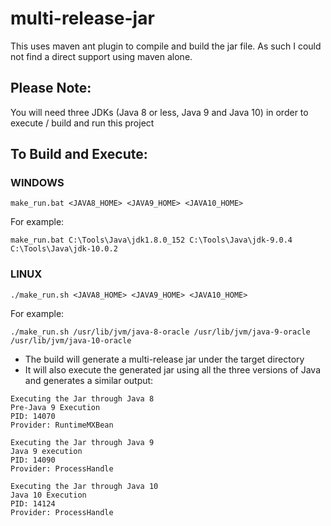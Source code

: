# multi-release-jar

This uses maven ant plugin to compile and build the jar file. As such I could not find a direct support using maven alone.

## Please Note:

You will need three JDKs (Java 8 or less, Java 9 and Java 10) in order to execute / build and run this project

## To Build and Execute:
### WINDOWS
```
make_run.bat <JAVA8_HOME> <JAVA9_HOME> <JAVA10_HOME>
```

For example:
```
make_run.bat C:\Tools\Java\jdk1.8.0_152 C:\Tools\Java\jdk-9.0.4 C:\Tools\Java\jdk-10.0.2
```

### LINUX
```
./make_run.sh <JAVA8_HOME> <JAVA9_HOME> <JAVA10_HOME>
```

For example:
```
./make_run.sh /usr/lib/jvm/java-8-oracle /usr/lib/jvm/java-9-oracle /usr/lib/jvm/java-10-oracle
```

* The build will generate a multi-release jar under the target directory
* It will also execute the generated jar using all the three versions of Java and generates a similar output:

```
Executing the Jar through Java 8
Pre-Java 9 Execution
PID: 14070
Provider: RuntimeMXBean

Executing the Jar through Java 9
Java 9 execution
PID: 14090
Provider: ProcessHandle

Executing the Jar through Java 10
Java 10 Execution
PID: 14124
Provider: ProcessHandle
```
